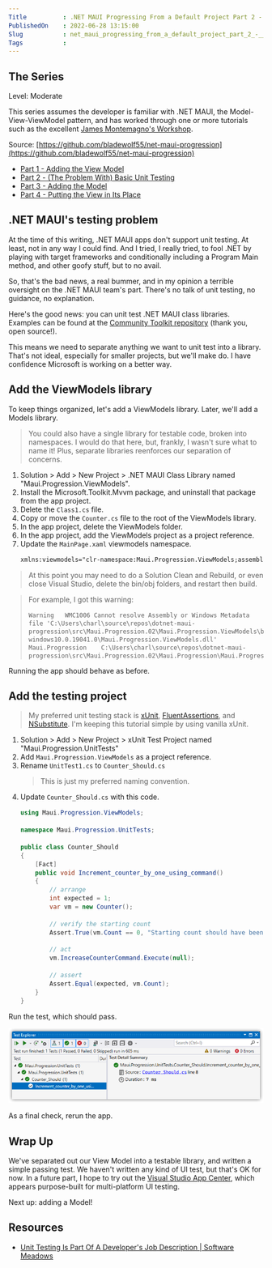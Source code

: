 ```yaml
---  
Title          : .NET MAUI Progressing From a Default Project Part 2 - (The Problem With) Basic Unit Testing  
PublishedOn    : 2022-06-28 13:15:00  
Slug           : net_maui_progressing_from_a_default_project_part_2_-__the_problem_with__basic_unit_testing  
Tags           :  
---
```


## The Series
Level: Moderate

This series assumes the developer is familiar with .NET MAUI, the Model-View-ViewModel pattern, and has worked through one or more tutorials such as the excellent [James Montemagno's Workshop](https://www.youtube.com/watch?app=desktop&v=DuNLR_NJv8U).

Source: [https://github.com/bladewolf55/net-maui-progression](https://github.com/bladewolf55/net-maui-progression)

*   [Part 1 - Adding the View Model](https://www.softwaremeadows.com/posts/net_maui_progressing_from_a_default_project_part_1_-_adding_the_view_model/)
*   [Part 2 - (The Problem With) Basic Unit Testing](https://www.softwaremeadows.com/posts/net_maui_progressing_from_a_default_project_part_2_-__the_problem_with__basic_unit_testing)
*   [Part 3 - Adding the Model](https://www.softwaremeadows.com/posts/net_maui_progressing_from_a_default_project_part_3_-_adding_the_model_more_testing_and_ddd/)
*   [Part 4 - Putting the View in Its Place](https://www.softwaremeadows.com/posts/net_maui_progressing_from_a_default_project_part_4_-_putting_the_view_in_its_place/)

## .NET MAUI's testing problem
At the time of this writing, .NET MAUI apps don't support unit testing. At least, not in any way I could find. And I tried, I really tried, to fool .NET by playing with target frameworks and conditionally including a Program Main method, and other goofy stuff, but to no avail. 

So, that's the bad news, a real bummer, and in my opinion a terrible oversight on the .NET MAUI team's part. There's no talk of unit testing, no guidance, no explanation. 

Here's the good news: you can unit test .NET MAUI class libraries. Examples can be found at the [Community Toolkit repository](https://github.com/CommunityToolkit/Maui/tree/main/src/CommunityToolkit.Maui.UnitTests) (thank you, open source!).

This means we need to separate anything we want to unit test into a library. That's not ideal, especially for smaller projects, but we'll make do. I have confidence Microsoft is working on a better way.

## Add the ViewModels library
To keep things organized, let's add a ViewModels library. Later, we'll add a Models library.

> You could also have a single library for testable code, broken into namespaces. I would do that here, but, frankly, I wasn't sure what to name it! Plus, separate libraries reenforces our separation of concerns.

1.  Solution > Add > New Project > .NET MAUI Class Library named "Maui.Progression.ViewModels".
1.  Install the Microsoft.Toolkit.Mvvm package, and uninstall that package from the app project.
1.  Delete the `Class1.cs` file.
1.  Copy or move the `Counter.cs` file to the root of the ViewModels library.
1.  In the app project, delete the ViewModels folder.
1.  In the app project, add the ViewModels project as a project reference.
1.  Update the `MainPage.xaml` viewmodels namespace.  
    ```xml
    xmlns:viewmodels="clr-namespace:Maui.Progression.ViewModels;assembly=Maui.Progression.ViewModels"
    ```

> At this point you may need to do a Solution Clean and Rebuild, or even close Visual Studio, delete the bin/obj folders, and restart then build.

> For example, I got this warning:
>
> ```text
> Warning	WMC1006	Cannot resolve Assembly or Windows Metadata file 'C:\Users\charl\source\repos\dotnet-maui-progression\src\Maui.Progression.02\Maui.Progression.ViewModels\bin\Debug\net6.0-windows10.0.19041.0\Maui.Progression.ViewModels.dll'	Maui.Progression	C:\Users\charl\source\repos\dotnet-maui-progression\src\Maui.Progression.02\Maui.Progression\Maui.Progression.csproj
> ```

Running the app should behave as before.

## Add the testing project
> My preferred unit testing stack is [xUnit](https://xunit.net/), [FluentAssertions](https://fluentassertions.com/), and [NSubstitute](https://nsubstitute.github.io/). I'm keeping this tutorial simple by using vanilla xUnit.

1.  Solution > Add > New Project > xUnit Test Project named "Maui.Progression.UnitTests"
1.  Add `Maui.Progression.ViewModels` as a project reference.
1.  Rename `UnitTest1.cs` to `Counter_Should.cs`  
    > This is just my preferred naming convention.
1.  Update `Counter_Should.cs` with this code.
    ```csharp
    using Maui.Progression.ViewModels;

    namespace Maui.Progression.UnitTests;

    public class Counter_Should
    {
        [Fact]
        public void Increment_counter_by_one_using_command()
        {
            // arrange
            int expected = 1;
            var vm = new Counter();

            // verify the starting count
            Assert.True(vm.Count == 0, "Starting count should have been zero.");

            // act
            vm.IncreaseCounterCommand.Execute(null);

            // assert
            Assert.Equal(expected, vm.Count);
        }
    }
    ```

Run the test, which should pass.

![](2022-06-23-12-46-27.png)

As a final check, rerun the app.

## Wrap Up
We've separated out our View Model into a testable library, and written a simple passing test. We haven't written any kind of UI test, but that's OK for now. In a future part, I hope to try out the [Visual Studio App Center](https://appcenter.ms/), which appears purpose-built for multi-platform UI testing.

Next up: adding a Model!

## Resources
*   [Unit Testing Is Part Of A Developer's Job Description | Software Meadows](https://www.softwaremeadows.com/posts/unit_testing_is_part_of_a_developers_job_description/)
